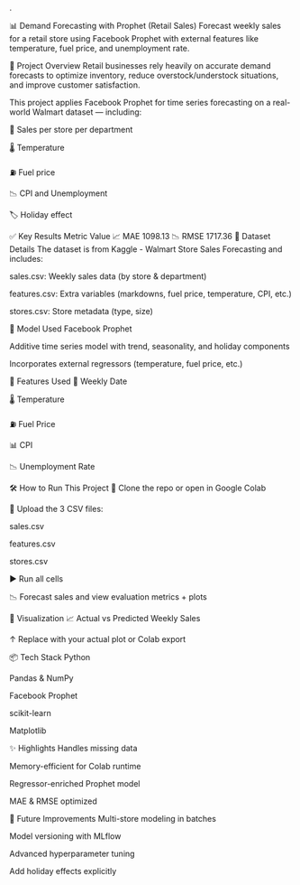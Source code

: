 .

📊 Demand Forecasting with Prophet (Retail Sales)
Forecast weekly sales for a retail store using Facebook Prophet with external features like temperature, fuel price, and unemployment rate.

🚀 Project Overview
Retail businesses rely heavily on accurate demand forecasts to optimize inventory, reduce overstock/understock situations, and improve customer satisfaction.

This project applies Facebook Prophet for time series forecasting on a real-world Walmart dataset — including:

🏪 Sales per store per department

🌡️ Temperature

⛽ Fuel price

📉 CPI and Unemployment

🏷️ Holiday effect

✅ Key Results
Metric	Value
📈 MAE	1098.13
📉 RMSE	1717.36
📁 Dataset Details
The dataset is from Kaggle - Walmart Store Sales Forecasting and includes:

sales.csv: Weekly sales data (by store & department)

features.csv: Extra variables (markdowns, fuel price, temperature, CPI, etc.)

stores.csv: Store metadata (type, size)

🧠 Model Used
Facebook Prophet

Additive time series model with trend, seasonality, and holiday components

Incorporates external regressors (temperature, fuel price, etc.)

🧪 Features Used
📆 Weekly Date

🌡️ Temperature

⛽ Fuel Price

📊 CPI

📉 Unemployment Rate

🛠️ How to Run This Project
🔗 Clone the repo or open in Google Colab

📂 Upload the 3 CSV files:

sales.csv

features.csv

stores.csv

▶️ Run all cells

📉 Forecast sales and view evaluation metrics + plots

📸 Visualization
📈 Actual vs Predicted Weekly Sales


↑ Replace with your actual plot or Colab export

📦 Tech Stack
Python

Pandas & NumPy

Facebook Prophet

scikit-learn

Matplotlib

✨ Highlights
Handles missing data

Memory-efficient for Colab runtime

Regressor-enriched Prophet model

MAE & RMSE optimized

🧹 Future Improvements
Multi-store modeling in batches

Model versioning with MLflow

Advanced hyperparameter tuning

Add holiday effects explicitly




